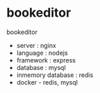 # bookeditor
bookeditor

* server : nginx
* language : nodejs
* framework : express
* database : mysql
* inmemory database : redis
* docker - redis, mysql
 